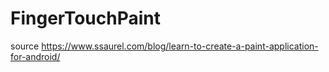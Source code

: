 # FingerTouchPaint
source 
https://www.ssaurel.com/blog/learn-to-create-a-paint-application-for-android/
